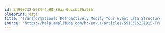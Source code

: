```yaml
---
id: 34900232-5084-4b90-89aa-0bccbc06a95b
blueprint: data
title: 'Transformations: Retroactively Modify Your Event Data Structure'
source: 'https://help.amplitude.com/hc/en-us/articles/5913315221915-Transformations-Retroactively-modify-your-event-data-structure'
---
```

